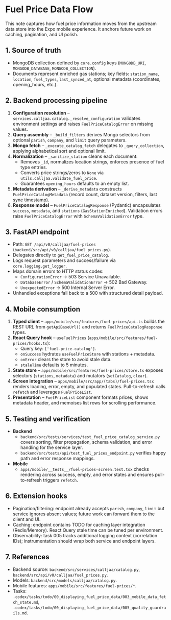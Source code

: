 # Fuel Price Data Flow

This note captures how fuel price information moves from the upstream data store into the Expo mobile experience. It anchors future work on caching, pagination, and UI polish.

## 1. Source of truth
- MongoDB collection defined by `core.config` keys (`MONGODB_URI`, `MONGODB_DATABASE`, `MONGODB_COLLECTION`).
- Documents represent enriched gas stations; key fields: `station_name`, `location`, `fuel_types`, `last_synced_at`, optional metadata (coordinates, opening_hours, etc.).

## 2. Backend processing pipeline
1. **Configuration resolution** – `services.calljaa.catalog._resolve_configuration` validates environment settings and raises `FuelPriceCatalogError` on missing values.
2. **Query assembly** – `_build_filters` derives Mongo selectors from optional `parish`, `company`, and `limit` query parameters.
3. **Mongo fetch** – `_execute_catalog_fetch` delegates to `_query_collection`, applying alphabetical sort and optional limit.
4. **Normalization** – `_sanitize_station` cleans each document:
   - Removes `_id`, normalizes location strings, enforces presence of fuel type entries.
   - Converts price strings/zeros to `None` via `utils.calljaa.validate_fuel_price`.
   - Guarantees `opening_hours` defaults to an empty list.
5. **Metadata derivation** – `_derive_metadata` constructs `FuelPriceCatalogMetadata` (record count, dataset version, filters, last sync timestamp).
6. **Response model** – `FuelPriceCatalogResponse` (Pydantic) encapsulates `success`, `metadata`, and `stations` (`GasStationEnriched`). Validation errors raise `FuelPriceCatalogError` with `SchemaValidationError` type.

## 3. FastAPI endpoint
- Path: `GET /api/v0/calljaa/fuel-prices` (`backend/src/api/v0/calljaa/fuel_prices.py`).
- Delegates directly to `get_fuel_price_catalog`.
- Logs request parameters and success/failure via `core.logging.get_logger`.
- Maps domain errors to HTTP status codes:
  - `ConfigurationError` → 503 Service Unavailable.
  - `DatabaseError` / `SchemaValidationError` → 502 Bad Gateway.
  - `UnexpectedError` → 500 Internal Server Error.
- Unhandled exceptions fall back to a 500 with structured detail payload.

## 4. Mobile consumption
1. **Typed client** – `apps/mobile/src/features/fuel-prices/api.ts` builds the REST URL from `getApiBaseUrl()` and returns `FuelPriceCatalogResponse` types.
2. **React Query hook** – `useFuelPrices` (`apps/mobile/src/features/fuel-prices/hooks.ts`):
   - Query key: `['fuel-price-catalog']`.
   - `onSuccess` hydrates `useFuelPriceStore` with stations + metadata.
   - `onError` clears the store to avoid stale data.
   - `staleTime` defaults to 5 minutes.
3. **State store** – `apps/mobile/src/features/fuel-prices/store.ts` exposes selectors (`stations`, `metadata`) and mutators (`setCatalog`, `clear`).
4. **Screen integration** – `apps/mobile/src/app/(tabs)/fuel-prices.tsx` renders loading, error, empty, and populated states. Pull-to-refresh calls `refetch` and leverages `FuelPriceList`.
5. **Presentation** – `FuelPriceList` component formats prices, shows metadata header, and memoises list rows for scrolling performance.

## 5. Testing and verification
- **Backend**
  - `backend/src/tests/services/test_fuel_price_catalog_service.py` covers sorting, filter propagation, schema validation, and error handling for the service layer.
  - `backend/src/tests/api/test_fuel_prices_endpoint.py` verifies happy path and error response mappings.
- **Mobile**
  - `apps/mobile/__tests__/fuel-prices-screen.test.tsx` checks rendering across success, empty, and error states and ensures pull-to-refresh triggers `refetch`.

## 6. Extension hooks
- Pagination/filtering: endpoint already accepts `parish`, `company`, `limit` but service ignores absent values; future work can forward them to the client and UI.
- Caching: endpoint contains TODO for caching layer integration (Redis/Memory). React Query stale time can be tuned per environment.
- Observability: task 005 tracks additional logging context (correlation IDs); instrumentation should wrap both service and endpoint layers.

## 7. References
- Backend source: `backend/src/services/calljaa/catalog.py`, `backend/src/api/v0/calljaa/fuel_prices.py`.
- Models: `backend/src/models/calljaa/catalog.py`.
- Mobile features: `apps/mobile/src/features/fuel-prices/*`.
- Tasks: `.codex/tasks/todo/00_displaying_fuel_price_data/003_mobile_data_fetch_state.md`, `.codex/tasks/todo/00_displaying_fuel_price_data/005_quality_guardrails.md`.
